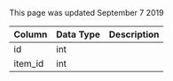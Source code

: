 This page was updated September 7 2019

| Column  | Data Type | Description |
| ------- | --------- | ----------- |
| id      | int       |             |
| item_id | int       |             |
